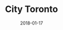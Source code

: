 ---
layout: site
title: "City Toronto"
date: 2018-01-17
categories: [entertainment]
version: 4.4.6
major: 4
minor: 4
patch: 6
slug: city-toronto
link: https://www.citytv.com/toronto/
permalink: /sites/:slug
---